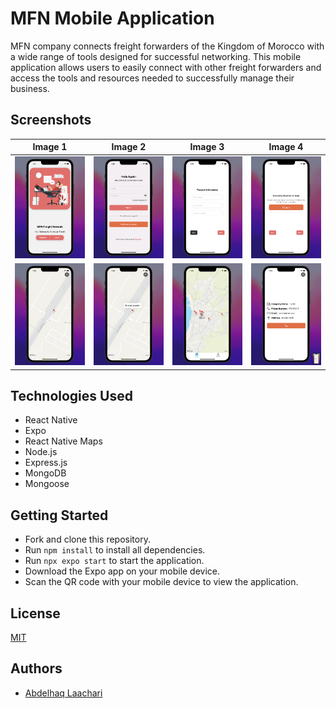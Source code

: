 # MFN Mobile Application
MFN company connects freight forwarders of the Kingdom of Morocco with a wide range of tools designed for successful networking. This mobile application allows users to easily connect with other freight forwarders and access the tools and resources needed to successfully manage their business.


## Screenshots

| Image 1 | Image 2 | Image 3 | Image 4 |
|---------|---------|---------|---------|
| ![Group1](./mobile/assets/screens/1.png) | ![Group2](./mobile/assets/screens/2.png) | ![Group3](./mobile/assets/screens/3.png) | ![Group4](./mobile/assets/screens/4.png) |
| ![Group5](./mobile/assets/screens/5.png) | ![Group6](./mobile/assets/screens/6.png) | ![Group7](./mobile/assets/screens/7.png) | ![Group8](./mobile/assets/screens/8.png) |


## Technologies Used
- React Native
- Expo
- React Native Maps
- Node.js
- Express.js
- MongoDB
- Mongoose

## Getting Started
- Fork and clone this repository.
- Run `npm install` to install all dependencies.
- Run `npx expo start` to start the application.
- Download the Expo app on your mobile device.
- Scan the QR code with your mobile device to view the application.

## License
[MIT](https://choosealicense.com/licenses/mit/)

## Authors
- [Abdelhaq Laachari](https://www.linkedin.com/in/abdelhaq-laachari)

